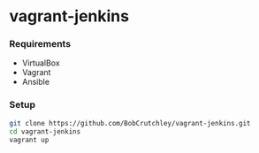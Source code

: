 # vagrant-jenkins

### Requirements
- VirtualBox
- Vagrant
- Ansible

### Setup
```bash
git clone https://github.com/BobCrutchley/vagrant-jenkins.git
cd vagrant-jenkins
vagrant up
```
